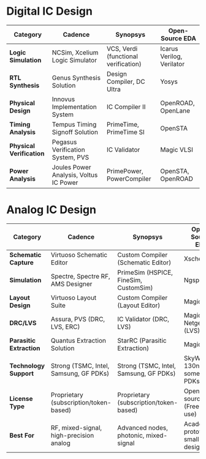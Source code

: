 # Digital IC Design

| **Category**             | **Cadence**                              | **Synopsys**                              | **Open-Source EDA**                      |
|--------------------------|------------------------------------------|-------------------------------------------|------------------------------------------|
| **Logic Simulation**     | NCSim, Xcelium Logic Simulator           | VCS, Verdi (functional verification)      | Icarus Verilog, Verilator          |
| **RTL Synthesis**        | Genus Synthesis Solution                | Design Compiler, DC Ultra                | Yosys                                    |
| **Physical Design**      | Innovus Implementation System            | IC Compiler II                           | OpenROAD, OpenLane               |
| **Timing Analysis**      | Tempus Timing Signoff Solution          | PrimeTime, PrimeTime SI                  | OpenSTA                                  |
| **Physical Verification**| Pegasus Verification System, PVS        | IC Validator                             | Magic VLSI           |
| **Power Analysis**       | Joules Power Analysis, Voltus IC Power   | PrimePower, PowerCompiler                | OpenSTA, OpenROAD |

# Analog IC Design

| **Category**             | **Cadence**                              | **Synopsys**                              | **Open-Source EDA**                      |
|--------------------------|------------------------------------------|-------------------------------------------|------------------------------------------|
| **Schematic Capture**    | Virtuoso Schematic Editor                | Custom Compiler (Schematic Editor)        | Xschem                             |
| **Simulation**           | Spectre, Spectre RF, AMS Designer        | PrimeSim (HSPICE, FineSim, CustomSim)     | Ngspice                            |
| **Layout Design**        | Virtuoso Layout Suite                    | Custom Compiler (Layout Editor)           | Magic VLSI                    |
| **DRC/LVS**              | Assura, PVS (DRC, LVS, ERC)              | IC Validator (DRC, LVS)                   | Magic VLSI, Netgen (LVS)        |
| **Parasitic Extraction** | Quantus Extraction Solution              | StarRC (Parasitic Extraction)             | Magic VLSI      |
| **Technology Support**   | Strong (TSMC, Intel, Samsung, GF PDKs)   | Strong (TSMC, Intel, Samsung, GF PDKs)    | SkyWater 130nm, some open PDKs |
| **License Type**         | Proprietary (subscription/token-based)   | Proprietary (subscription/token-based)    | Open-source (Free to use)      |
| **Best For**             | RF, mixed-signal, high-precision analog  | Advanced nodes, photonic, mixed-signal    | Academic, prototyping, small-scale designs |
